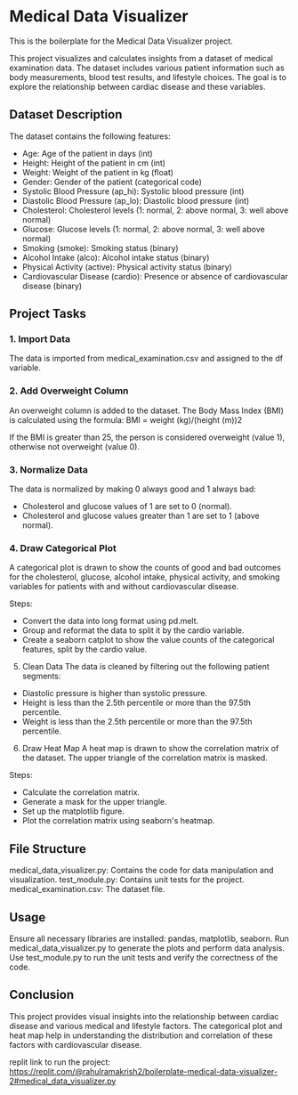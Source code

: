 # Medical Data Visualizer

This is the boilerplate for the Medical Data Visualizer project. 

This project visualizes and calculates insights from a dataset of medical examination data. The dataset includes various patient information such as body measurements, blood test results, and lifestyle choices. The goal is to explore the relationship between cardiac disease and these variables.

## Dataset Description
The dataset contains the following features:

* Age: Age of the patient in days (int)
* Height: Height of the patient in cm (int)
* Weight: Weight of the patient in kg (float)
* Gender: Gender of the patient (categorical code)
* Systolic Blood Pressure (ap_hi): Systolic blood pressure (int)
* Diastolic Blood Pressure (ap_lo): Diastolic blood pressure (int)
* Cholesterol: Cholesterol levels (1: normal, 2: above normal, 3: well above normal)
* Glucose: Glucose levels (1: normal, 2: above normal, 3: well above normal)
* Smoking (smoke): Smoking status (binary)
* Alcohol Intake (alco): Alcohol intake status (binary)
* Physical Activity (active): Physical activity status (binary)
* Cardiovascular Disease (cardio): Presence or absence of cardiovascular disease (binary)

## Project Tasks
### 1. Import Data
The data is imported from medical_examination.csv and assigned to the df variable.

### 2. Add Overweight Column
An overweight column is added to the dataset. The Body Mass Index (BMI) is calculated using the formula:
BMI = weight (kg)/(height (m))2​
 
If the BMI is greater than 25, the person is considered overweight (value 1), otherwise not overweight (value 0).

### 3. Normalize Data
The data is normalized by making 0 always good and 1 always bad:

* Cholesterol and glucose values of 1 are set to 0 (normal).
* Cholesterol and glucose values greater than 1 are set to 1 (above normal).

### 4. Draw Categorical Plot
A categorical plot is drawn to show the counts of good and bad outcomes for the cholesterol, glucose, alcohol intake, physical activity, and smoking variables for patients with and without cardiovascular disease.

Steps:

* Convert the data into long format using pd.melt.
* Group and reformat the data to split it by the cardio variable.
* Create a seaborn catplot to show the value counts of the categorical features, split by the cardio value.

5. Clean Data
The data is cleaned by filtering out the following patient segments:

* Diastolic pressure is higher than systolic pressure.
* Height is less than the 2.5th percentile or more than the 97.5th percentile.
* Weight is less than the 2.5th percentile or more than the 97.5th percentile.

6. Draw Heat Map
A heat map is drawn to show the correlation matrix of the dataset. The upper triangle of the correlation matrix is masked.

Steps:

* Calculate the correlation matrix.
* Generate a mask for the upper triangle.
* Set up the matplotlib figure.
* Plot the correlation matrix using seaborn's heatmap.

## File Structure
medical_data_visualizer.py: Contains the code for data manipulation and visualization.
test_module.py: Contains unit tests for the project.
medical_examination.csv: The dataset file.

## Usage
Ensure all necessary libraries are installed: pandas, matplotlib, seaborn.
Run medical_data_visualizer.py to generate the plots and perform data analysis.
Use test_module.py to run the unit tests and verify the correctness of the code.

## Conclusion
This project provides visual insights into the relationship between cardiac disease and various medical and lifestyle factors. The categorical plot and heat map help in understanding the distribution and correlation of these factors with cardiovascular disease.

replit link to run the project: https://replit.com/@rahulramakrish2/boilerplate-medical-data-visualizer-2#medical_data_visualizer.py
